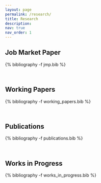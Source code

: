```yaml
---
layout: page
permalink: /research/
title: Research
description: 
nav: true
nav_order: 1
---
```

<!-- _pages/publications.md -->

## Job Market Paper

<div class="publications">

{% bibliography -f jmp.bib %}

</div>

<br>

## Working Papers

<div class="publications">

{% bibliography -f working_papers.bib %}

</div>

<br>

## Publications

<div class="publications">

{% bibliography -f publications.bib %}

</div>

<br>

## Works in Progress

<div class="publications">

{% bibliography -f works_in_progress.bib %}

</div>